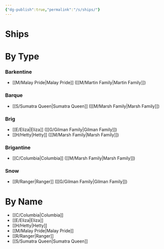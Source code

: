 ```yaml
---
{"dg-publish":true,"permalink":"/s/ships/"}
---
```


# Ships

# By Type

### Barkentine

- [[M/Malay Pride\|Malay Pride]] ([[M/Martin Family\|Martin Family]])
### Barque

- [[S/Sumatra Queen\|Sumatra Queen]] ([[M/Marsh Family\|Marsh Family]])
### Brig

- [[E/Eliza\|Eliza]] ([[G/Gilman Family\|Gilman Family]])
- [[H/Hetty\|Hetty]] ([[M/Marsh Family\|Marsh Family]])
### Brigantine

- [[C/Columbia\|Columbia]] ([[M/Marsh Family\|Marsh Family]])
### Snow

- [[R/Ranger\|Ranger]] ([[G/Gilman Family\|Gilman Family]])

# By Name

- [[C/Columbia\|Columbia]]
- [[E/Eliza\|Eliza]]
- [[H/Hetty\|Hetty]]
- [[M/Malay Pride\|Malay Pride]]
- [[R/Ranger\|Ranger]]
- [[S/Sumatra Queen\|Sumatra Queen]]


